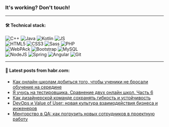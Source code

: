### It's working? Don't touch!

---

#### 🛠️ Technical stack:

![C++](https://img.shields.io/badge/C++-informational?logo=c%2B%2B&style=flat&logoColor=white&color=9C033A)
![Java](https://img.shields.io/badge/Java-informational?logo=java&style=flat&logoColor=white&color=007396)
![Kotlin](https://img.shields.io/badge/Kotlin-informational?logo=Kotlin&style=flat&logoColor=white&color=0095D5)
![JS](https://img.shields.io/badge/JS-informational?logo=javaScript&style=flat&logoColor=black&color=F7Df1E) <br>
![HTML5](https://img.shields.io/badge/HTML5-informational?logo=html5&style=flat&logoColor=white&color=E34F26)
![CSS3](https://img.shields.io/badge/CSS3-informational?logo=css3&style=flat&logoColor=white&color=157286)
![Sass](https://img.shields.io/badge/Saas-informational?logo=sass&style=flat&logoColor=white&color=hotpink)
![PHP](https://img.shields.io/badge/PHP-informational?logo=php&style=flat&logoColor=white&color=777BB4) <br>
![WebPAck](https://img.shields.io/badge/WebPack-informational?logo=webPack&style=flat&logoColor=white&color=FF6F00)
![Bootstrap](https://img.shields.io/badge/Bootstrap-informational?logo=Bootstrap&style=flat&logoColor=white&color=7952B3)
![MySQL](https://img.shields.io/badge/MySQL-informational?logo=MySQL&style=flat&logoColor=white&color=00f) <br>
![NodeJS](https://img.shields.io/badge/NodeJS-informational?logo=node.js&style=flat&logoColor=white&color=43853D)
![Spring](https://img.shields.io/badge/Spring-informational?logo=Spring&style=flat&logoColor=white&color=0A9EDC)
![Angular](https://img.shields.io/badge/Vue-informational?logo=vue.js&style=flat&logoColor=white&color=red)
![Git](https://img.shields.io/badge/Git-informational?logo=git&style=flat&logoColor=white&color=darkorange)

___

#### 💬 Latest posts from habr.com:

<!-- BLOG-POST-LIST:START -->
- [Как онлайн-школам добиться того, чтобы ученики не бросали обучение на середине](https://habr.com/ru/post/664502/?utm_source=habrahabr&utm_medium=rss&utm_campaign=664502)
- [Я учусь на тестировщика. Сравнение двух онлайн школ. Часть 6](https://habr.com/ru/post/664500/?utm_source=habrahabr&utm_medium=rss&utm_campaign=664500)
- [Как дизайнерской команде сохранять гибкость и устойчивость](https://habr.com/ru/post/663370/?utm_source=habrahabr&utm_medium=rss&utm_campaign=663370)
- [DevOps и Value of User: новая культура взаимодействия бизнеса и инженеров](https://habr.com/ru/post/664156/?utm_source=habrahabr&utm_medium=rss&utm_campaign=664156)
- [Менторство в QA: как погрузить новых сотрудников в проектную работу](https://habr.com/ru/post/663618/?utm_source=habrahabr&utm_medium=rss&utm_campaign=663618)
<!-- BLOG-POST-LIST:END -->
